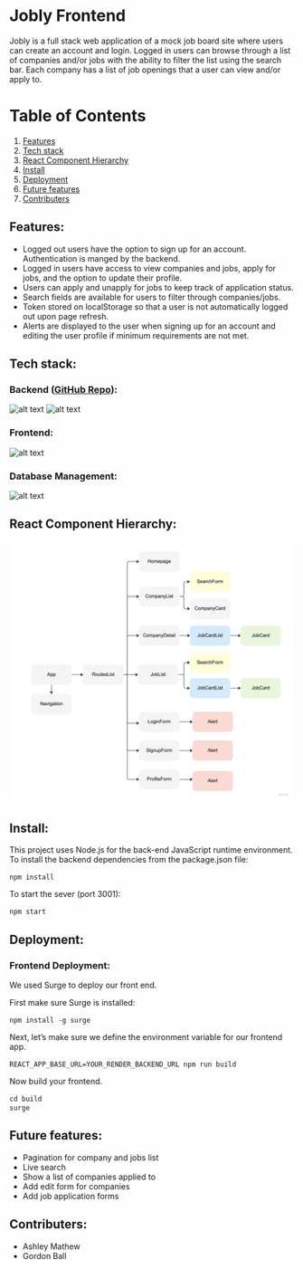 # Jobly Frontend

Jobly is a full stack web application of a mock job board site where users can create an account and login. Logged in users can browse through a list of companies and/or jobs with the ability to filter the list using the search bar. Each company has a list of job openings that a user can view and/or apply to. 

# Table of Contents
1. [Features](#Features)
2. [Tech stack](#Tech-stack)
3. [React Component Hierarchy](#React-component-hierarchy)
4. [Install](#Install)
6. [Deployment](#Deployment)
7. [Future features](#Future-features)
8. [Contributers](#Contributers)

## Features<a name="Features"></a>:
* Logged out users have the option to sign up for an account. Authentication is manged by the backend. 
* Logged in users have access to view companies and jobs, apply for jobs, and the option to update their profile.
* Users can apply and unapply for jobs to keep track of application status.
* Search fields are available for users to filter through companies/jobs. 
* Token stored on localStorage so that a user is not automatically logged out upon page refresh.
* Alerts are displayed to the user when signing up for an account and editing the user profile if minimum requirements are not met.


## Tech stack<a name="Tech-stack"></a>: 

### Backend ([GitHub Repo](https://github.com/amathew195/express-jobly)):
![alt text](https://img.shields.io/badge/-Express-000000?logo=express&logoColor=white&style=for-the-badge)
![alt text](https://img.shields.io/badge/-Node.js-339933?logo=node.js&logoColor=white&style=for-the-badge)

### Frontend:
![alt text](https://img.shields.io/badge/-ReactJs-61DAFB?logo=react&logoColor=white&style=for-the-badge)

### Database Management: 
![alt text](https://img.shields.io/badge/-PostgresSQL-4169E1?logo=postgresql&logoColor=white&style=for-the-badge)

## React Component Hierarchy<a name="React-component-hierarchy"></a>: 
![alt text](https://github.com/amathew195/react-jobly/blob/main/public/Images/ReactComponentHierarchy.jpeg?raw=true)

## Install<a name="Install"></a>: 

This project uses Node.js for the back-end JavaScript runtime environment. To install the backend dependencies from the package.json file:
    
    npm install

To start the sever (port 3001):

    npm start

## Deployment<a name="Deployment"></a>:

### Frontend Deployment: 
We used Surge to deploy our front end. 

First make sure Surge is installed: 

    npm install -g surge

Next, let’s make sure we define the environment variable for our frontend app.

    REACT_APP_BASE_URL=YOUR_RENDER_BACKEND_URL npm run build

Now build your frontend.
    
    cd build
    surge 

## Future features<a name="Future-features"></a>:
* Pagination for company and jobs list
* Live search
* Show a list of companies applied to
* Add edit form for companies
* Add job application forms

## Contributers<a name="Contributers"></a>:
* Ashley Mathew
* Gordon Ball
